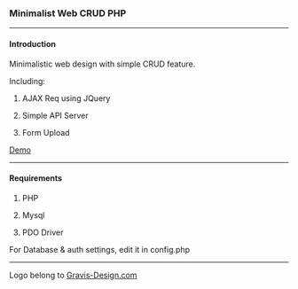 ### Minimalist Web CRUD PHP

<hr>

#### Introduction

Minimalistic web design with simple CRUD feature.

Including:

1. AJAX Req using JQuery

2. Simple API Server

3. Form Upload

[Demo](https://yanuarizal.tk/gravis/)

<hr>

#### Requirements

1. PHP

2. Mysql

3. PDO Driver
   
   

For Database & auth settings, edit it in config.php

<hr>



Logo belong to [Gravis-Design.com](https://gravis-design.com)






